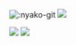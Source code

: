 ![:nyako-git](https://count.getloli.com/get/@:Pazzan_github?theme=asoul)
<img src="https://wakatime.com/badge/user/a9a6a0b4-5214-46c2-92c7-bc0d702b3192.svg">


<img src="https://github-readme-stats.vercel.app/api?username=pazzann&count_private=true&theme=midnight-purple&show_icons=true%22%3E">
<img src="https://github-readme-stats.vercel.app/api/top-langs?username=pazzann&count_private=true&theme=midnight-purple&layout=compact%22%3E">
